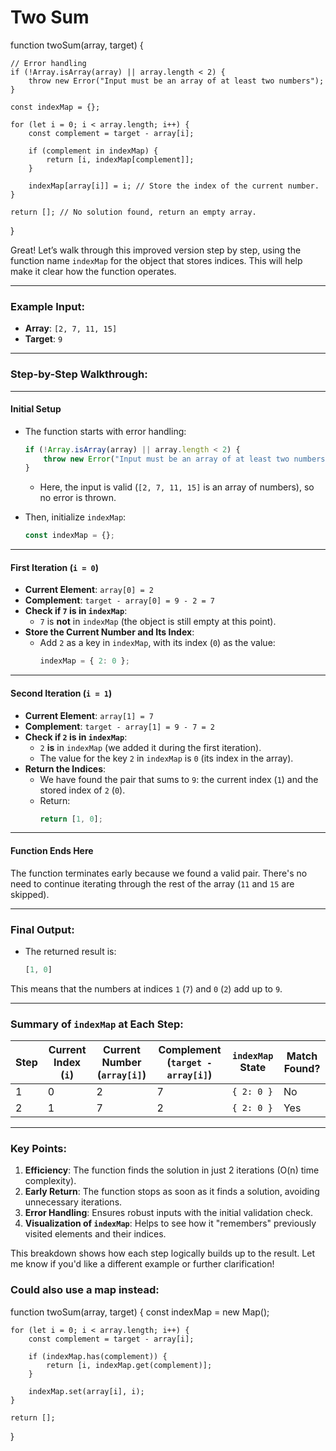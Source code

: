 # Two Sum
function twoSum(array, target) {

    // Error handling
    if (!Array.isArray(array) || array.length < 2) {
        throw new Error("Input must be an array of at least two numbers");
    }

    const indexMap = {}; 

    for (let i = 0; i < array.length; i++) {
        const complement = target - array[i];

        if (complement in indexMap) {
            return [i, indexMap[complement]]; 
        }

        indexMap[array[i]] = i; // Store the index of the current number.
    }

    return []; // No solution found, return an empty array.
}

Great! Let’s walk through this improved version step by step, using the function name `indexMap` for the object that stores indices. This will help make it clear how the function operates.

---

### Example Input:
- **Array**: `[2, 7, 11, 15]`
- **Target**: `9`

---

### Step-by-Step Walkthrough:

---

#### **Initial Setup**
- The function starts with error handling:
  ```javascript
  if (!Array.isArray(array) || array.length < 2) {
      throw new Error("Input must be an array of at least two numbers");
  }
  ```
  - Here, the input is valid (`[2, 7, 11, 15]` is an array of numbers), so no error is thrown.

- Then, initialize `indexMap`:
  ```javascript
  const indexMap = {};
  ```

---

#### **First Iteration (`i = 0`)**
- **Current Element**: `array[0] = 2`
- **Complement**: `target - array[0] = 9 - 2 = 7`
- **Check if `7` is in `indexMap`**:
  - `7` is **not** in `indexMap` (the object is still empty at this point).
- **Store the Current Number and Its Index**:
  - Add `2` as a key in `indexMap`, with its index (`0`) as the value:
    ```javascript
    indexMap = { 2: 0 };
    ```

---

#### **Second Iteration (`i = 1`)**
- **Current Element**: `array[1] = 7`
- **Complement**: `target - array[1] = 9 - 7 = 2`
- **Check if `2` is in `indexMap`**:
  - `2` **is** in `indexMap` (we added it during the first iteration).
  - The value for the key `2` in `indexMap` is `0` (its index in the array).
- **Return the Indices**:
  - We have found the pair that sums to `9`: the current index (`1`) and the stored index of `2` (`0`).
  - Return:
    ```javascript
    return [1, 0];
    ```

---

#### **Function Ends Here**
The function terminates early because we found a valid pair. There's no need to continue iterating through the rest of the array (`11` and `15` are skipped).

---

### Final Output:
- The returned result is:
  ```javascript
  [1, 0]
  ```

This means that the numbers at indices `1` (`7`) and `0` (`2`) add up to `9`.

---

### Summary of `indexMap` at Each Step:
| Step | Current Index (`i`) | Current Number (`array[i]`) | Complement (`target - array[i]`) | `indexMap` State | Match Found? |
|------|----------------------|----------------------------|----------------------------------|------------------|--------------|
| 1    | 0                    | 2                          | 7                                | `{ 2: 0 }`       | No           |
| 2    | 1                    | 7                          | 2                                | `{ 2: 0 }`       | Yes          |

---

### Key Points:
1. **Efficiency**: The function finds the solution in just 2 iterations (O(n) time complexity).
2. **Early Return**: The function stops as soon as it finds a solution, avoiding unnecessary iterations.
3. **Error Handling**: Ensures robust inputs with the initial validation check.
4. **Visualization of `indexMap`**: Helps to see how it "remembers" previously visited elements and their indices.

This breakdown shows how each step logically builds up to the result. Let me know if you'd like a different example or further clarification!


### Could also use a map instead:

function twoSum(array, target) {
    const indexMap = new Map();

    for (let i = 0; i < array.length; i++) {
        const complement = target - array[i];

        if (indexMap.has(complement)) {
            return [i, indexMap.get(complement)];
        }

        indexMap.set(array[i], i);
    }

    return [];
}
